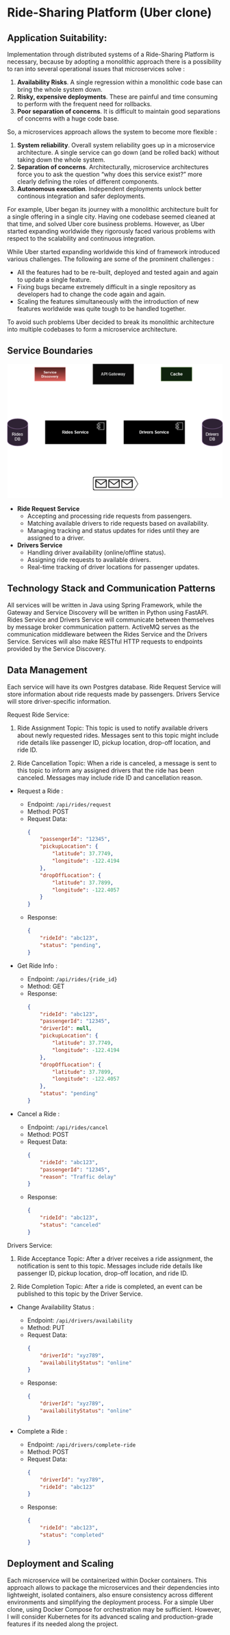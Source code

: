 # Ride-Sharing Platform (Uber clone)

## Application Suitability:

Implementation through distributed systems of a Ride-Sharing Platform is necessary, because by adopting a monolithic approach there is a possibility to ran into several operational issues that microservices solve :

1. **Availability Risks**. A single regression within a monolithic code base can bring the whole system down.
2. **Risky, expensive deployments**. These are painful and time consuming to perform with the frequent need for rollbacks.
3. **Poor separation of concerns**. It is difficult to maintain good separations of concerns with a huge code base. 

So, a microservices approach allows the system to become more flexible :

1. **System reliability**. Overall system reliability goes up in a microservice architecture. A single service can go down (and be rolled back) without taking down the whole system.
2. **Separation of concerns**. Architecturally, microservice architectures force you to ask the question “why does this service exist?” more clearly defining the roles of different components.
3. **Autonomous execution**. Independent deployments unlock better continous integration and safer deployments.

For example, Uber began its journey with a monolithic architecture built for a single offering in a single city. Having one codebase seemed cleaned at that time, and solved Uber core business problems. However, as Uber started expanding worldwide they rigorously faced various problems with respect to the scalability and continuous integration.

While Uber started expanding worldwide this kind of framework introduced various challenges. The following are some of the prominent challenges :
- All the features had to be re-built, deployed and tested again and again to update a single feature.
- Fixing bugs became extremely difficult in a single repository as developers had to change the code again and again.
- Scaling the features simultaneously with the introduction of new features worldwide was quite tough to be handled together.

To avoid such problems Uber decided to break its monolithic architecture into multiple codebases to form a microservice architecture.

## Service Boundaries

![](diagrams/architecture.png)

- **Ride Request Service**
    - Accepting and processing ride requests from passengers.
    - Matching available drivers to ride requests based on availability.
    - Managing tracking and status updates for rides until they are assigned to a driver.
- **Drivers Service**
    - Handling driver availability (online/offline status).
    - Assigning ride requests to available drivers.
    - Real-time tracking of driver locations for passenger updates.

## Technology Stack and Communication Patterns

All services will be written in Java using Spring Framework, while the Gateway and Service Discovery will be written in Python using FastAPI. Rides Service and Drivers Service will communicate between themselves by message broker communication pattern. ActiveMQ serves as the communication middleware between the Rides Service and the Drivers Service. Services will also make RESTful HTTP requests to endpoints provided by the Service Discovery.

## Data Management

Each service will have its own Postgres database. Ride Request Service will store information about ride requests made by passengers. Drivers Service will store driver-specific information. 

Request Ride Service:

1. Ride Assignment Topic:
    This topic is used to notify available drivers about newly requested rides.
    Messages sent to this topic might include ride details like passenger ID, pickup location, drop-off location, and ride ID.

2. Ride Cancellation Topic:
    When a ride is canceled, a message is sent to this topic to inform any assigned drivers that the ride has been canceled.
    Messages may include ride ID and cancellation reason.

- Request a Ride :
    - Endpoint: `/api/rides/request`
    - Method: POST
    - Request Data: 
        ```json
        {
            "passengerId": "12345",
            "pickupLocation": {
                "latitude": 37.7749,
                "longitude": -122.4194
            },
            "dropOffLocation": {
                "latitude": 37.7899,
                "longitude": -122.4057
            }
        }
        ```
    - Response:
        ```json
        {
            "rideId": "abc123",
            "status": "pending",
        }
        ```

- Get Ride Info :
    - Endpoint: `/api/rides/{ride_id}`
    - Method: GET
    - Response:
        ```json
        {
            "rideId": "abc123",
            "passengerId": "12345",
            "driverId": null,
            "pickupLocation": {
                "latitude": 37.7749,
                "longitude": -122.4194
            },
            "dropOffLocation": {
                "latitude": 37.7899,
                "longitude": -122.4057
            },
            "status": "pending"
        }
        ```

- Cancel a Ride :
    - Endpoint: `/api/rides/cancel`
    - Method: POST
    - Request Data: 
        ```json
        {
            "rideId": "abc123",
            "passengerId": "12345",
            "reason": "Traffic delay"
        }
        ```
    - Response:
        ```json
        {
            "rideId": "abc123",
            "status": "canceled"
        }
        ```

Drivers Service:

1. Ride Acceptance Topic:
    After a driver receives a ride assignment, the notification is sent to this topic.
    Messages include ride details like passenger ID, pickup location, drop-off location, and ride ID.

2. Ride Completion Topic:
    After a ride is completed, an event can be published to this topic by the Driver Service.

- Change Availability Status :
    - Endpoint: `/api/drivers/availability`
    - Method: PUT
    - Request Data: 
        ```json
        {
            "driverId": "xyz789",
            "availabilityStatus": "online"
        }
        ```
    - Response:
        ```json
        {
            "driverId": "xyz789",
            "availabilityStatus": "online"
        }
        ```

- Complete a Ride :
    - Endpoint: `/api/drivers/complete-ride`
    - Method: POST
    - Request Data: 
        ```json
        {
            "driverId": "xyz789",
            "rideId": "abc123"
        }
        ```
    - Response:
        ```json
        {
            "rideId": "abc123",
            "status": "completed"
        }
        ```

## Deployment and Scaling

Each microservice will be containerized within Docker containers. This approach allows to package the microservices and their dependencies into lightweight, isolated containers, also ensure consistency across different environments and simplifying the deployment process. For a simple Uber clone, using Docker Compose for orchestration may be sufficient. However, I will consider Kubernetes for its advanced scaling and production-grade features if its needed along the project.